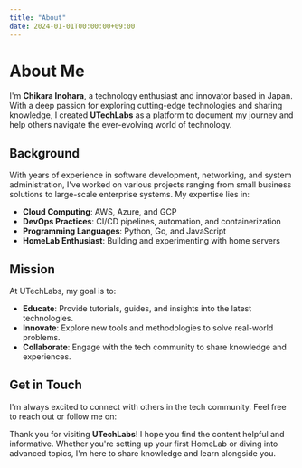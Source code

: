 ```yaml
---
title: "About"
date: 2024-01-01T00:00:00+09:00
---
```

# About Me

I'm **Chikara Inohara**, a technology enthusiast and innovator based in Japan. With a deep passion for exploring cutting-edge technologies and sharing knowledge, I created **UTechLabs** as a platform to document my journey and help others navigate the ever-evolving world of technology.

## Background

With years of experience in software development, networking, and system administration, I've worked on various projects ranging from small business solutions to large-scale enterprise systems. My expertise lies in:

- **Cloud Computing**: AWS, Azure, and GCP
- **DevOps Practices**: CI/CD pipelines, automation, and containerization
- **Programming Languages**: Python, Go, and JavaScript
- **HomeLab Enthusiast**: Building and experimenting with home servers

## Mission

At UTechLabs, my goal is to:

- **Educate**: Provide tutorials, guides, and insights into the latest technologies.
- **Innovate**: Explore new tools and methodologies to solve real-world problems.
- **Collaborate**: Engage with the tech community to share knowledge and experiences.

## Get in Touch

I'm always excited to connect with others in the tech community. Feel free to reach out or follow me on:

<div class="social-icons">
  <a href="https://github.com/utechjapan" target="_blank" aria-label="GitHub">
    <i class="fab fa-github"></i>
  </a>
  <a href="https://www.linkedin.com/in/chikara-inohara-a26bb9143/" target="_blank" aria-label="LinkedIn">
    <i class="fab fa-linkedin"></i>
  </a>
  <a href="https://twitter.com/utechjapan" target="_blank" aria-label="Twitter">
    <i class="fab fa-twitter"></i>
  </a>
  <a href="https://youtube.com/utechlabs" target="_blank" aria-label="YouTube">
    <i class="fab fa-youtube"></i>
  </a>
</div>

Thank you for visiting **UTechLabs**! I hope you find the content helpful and informative. Whether you're setting up your first HomeLab or diving into advanced topics, I'm here to share knowledge and learn alongside you.
